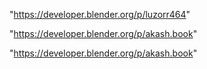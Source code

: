 "https://developer.blender.org/p/luzorr464"

"https://developer.blender.org/p/akash.book"

 
"https://developer.blender.org/p/akash.book"


 
